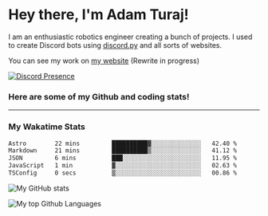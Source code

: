 # Hey there, I'm Adam Turaj!

I am an enthusiastic robotics engineer creating a bunch of projects. I used to create Discord bots using [discord.py](https://github.com/Rapptz/discord.py) and all sorts of websites.

You can see my work on [my website](https://adamturaj.com) (Rewrite in progress)

[![Discord Presence](https://lanyard.cnrad.dev/api/374147012599218176)](https://discord.com/users/374147012599218176)

### Here are some of my Github and coding stats!

---
### My Wakatime Stats
<!--START_SECTION:waka-->

```txt
Astro        22 mins         ██████████▓░░░░░░░░░░░░░░   42.40 %
Markdown     21 mins         ██████████▒░░░░░░░░░░░░░░   41.12 %
JSON         6 mins          ███░░░░░░░░░░░░░░░░░░░░░░   11.95 %
JavaScript   1 min           ▓░░░░░░░░░░░░░░░░░░░░░░░░   02.63 %
TSConfig     0 secs          ▒░░░░░░░░░░░░░░░░░░░░░░░░   00.86 %
```

<!--END_SECTION:waka-->

![My GitHub stats](https://github-readme-stats.vercel.app/api?username=AdamTuraj&count_private=true&theme=dark)

![My top Github Languages](https://github-readme-stats.vercel.app/api/top-langs/?username=AdamTuraj&layout=compact&count_private=true&theme=dark)

